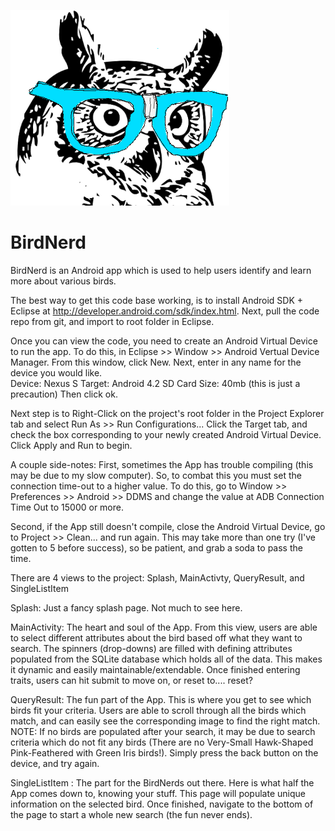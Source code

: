 ![Alt text](/res/drawable-hdpi/logo.png "Optional title")



BirdNerd
========
BirdNerd is an Android app which is used to help users identify and learn more about various birds.  


The best way to get this code base working, is to install Android SDK + Eclipse at http://developer.android.com/sdk/index.html.  Next, pull the code repo from git, and import to root folder in Eclipse.

Once you can view the code, you need to create an Android Virtual Device to run the app.  To do this, in Eclipse >> Window >> Android Vertual Device Manager.  From this window, click New.  Next, enter in any name for the device you would like.  
Device: Nexus S
Target: Android 4.2
SD Card Size: 40mb (this is just a precaution)
Then click ok.

Next step is to Right-Click on the project's root folder in the Project Explorer tab and select Run As >> Run Configurations...
Click the Target tab, and check the box corresponding to your newly created Android Virtual Device.  Click Apply and Run to begin.

A couple side-notes: 
First, sometimes the App has trouble compiling (this may be due to my slow computer).  So, to combat this you must set the connection time-out to a higher value.
To do this, go to Window >> Preferences >> Android >> DDMS and change the value at ADB Connection Time Out to 15000 or more.

Second, if the App still doesn't compile, close the Android Virtual Device, go to Project >> Clean... and run again.
This may take more than one try (I've gotten to 5 before success), so be patient, and grab a soda to pass the time.



There are 4 views to the project: Splash, MainActivty, QueryResult, and SingleListItem

Splash:  Just a fancy splash page.  Not much to see here.

MainActivity:  The heart and soul of the App.  From this view, users are able to select different attributes about the bird based off what they want to search.  The spinners (drop-downs) are filled with defining attributes populated from the SQLite database which holds all of the data.  This makes it dynamic and easily maintainable/extendable.  Once finished entering traits, users can hit submit to move on, or reset to.... reset?

QueryResult:  The fun part of the App.  This is where you get to see which birds fit your criteria.  Users are able to scroll through all the birds which match, and can easily see the corresponding image to find the right match.  NOTE: If no birds are populated after your search, it may be due to search criteria which do not fit any birds (There are no Very-Small Hawk-Shaped Pink-Feathered with Green Iris birds!).  Simply press the back button on the device, and try again.

SingleListItem : The part for the BirdNerds out there.  Here is what half the App comes down to, knowing your stuff.  This page will populate unique information on the selected bird.  Once finished, navigate to the bottom of the page to start a whole new search (the fun never ends).
